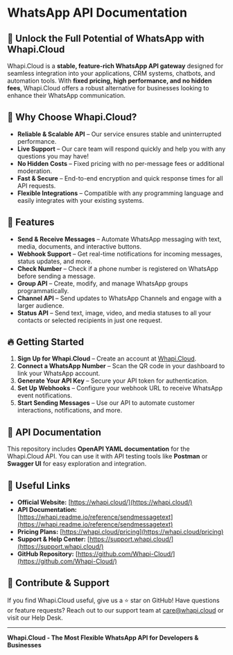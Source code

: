 # WhatsApp API Documentation

## 🚀 Unlock the Full Potential of WhatsApp with Whapi.Cloud

Whapi.Cloud is a **stable, feature-rich WhatsApp API gateway** designed for seamless integration into your applications, CRM systems, chatbots, and automation tools. With **fixed pricing, high performance, and no hidden fees**, Whapi.Cloud offers a robust alternative for businesses looking to enhance their WhatsApp communication.

## 🌟 Why Choose Whapi.Cloud?

- **Reliable & Scalable API** – Our service ensures stable and uninterrupted performance.
- **Live Support** – Our care team will respond quickly and help you with any questions you may have!
- **No Hidden Costs** – Fixed pricing with no per-message fees or additional moderation.
- **Fast & Secure** – End-to-end encryption and quick response times for all API requests.
- **Flexible Integrations** – Compatible with any programming language and easily integrates with your existing systems.

## 📌 Features

- **Send & Receive Messages** – Automate WhatsApp messaging with text, media, documents, and interactive buttons.
- **Webhook Support** – Get real-time notifications for incoming messages, status updates, and more.
- **Check Number** – Check if a phone number is registered on WhatsApp before sending a message.
- **Group API** – Create, modify, and manage WhatsApp groups programmatically.
- **Channel API** – Send updates to WhatsApp Channels and engage with a larger audience.
- **Status API** – Send text, image, video, and media statuses to all your contacts or selected recipients in just one request.

## 🔥 Getting Started

1. **Sign Up for Whapi.Cloud** – Create an account at [Whapi.Cloud](https://whapi.cloud/).
2. **Connect a WhatsApp Number** – Scan the QR code in your dashboard to link your WhatsApp account.
3. **Generate Your API Key** – Secure your API token for authentication.
4. **Set Up Webhooks** – Configure your webhook URL to receive WhatsApp event notifications.
5. **Start Sending Messages** – Use our API to automate customer interactions, notifications, and more.

## 📖 API Documentation

This repository includes **OpenAPI YAML documentation** for the Whapi.Cloud API. You can use it with API testing tools like **Postman** or **Swagger UI** for easy exploration and integration.

## 🔗 Useful Links

- **Official Website:** [https://whapi.cloud/](https://whapi.cloud/)
- **API Documentation:** [https://whapi.readme.io/reference/sendmessagetext](https://whapi.readme.io/reference/sendmessagetext)
- **Pricing Plans:** [https://whapi.cloud/pricing](https://whapi.cloud/pricing)
- **Support & Help Center:** [https://support.whapi.cloud/](https://support.whapi.cloud/)
- **GitHub Repository:** [https://github.com/Whapi-Cloud/](https://github.com/Whapi-Cloud/)

## 🤝 Contribute & Support

If you find Whapi.Cloud useful, give us a ⭐ star on GitHub! Have questions or feature requests? Reach out to our support team at [care@whapi.cloud](mailto:care@whapi.cloud) or visit our Help Desk.

---

**Whapi.Cloud - The Most Flexible WhatsApp API for Developers & Businesses**
